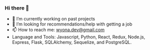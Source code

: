 ### Hi there 👋
- 🔭 I’m currently working on past projects
- 🤔 I’m looking for recommendations/help with getting a job
- 📫 How to reach me: wyona.dev@gmail.com
- Language and Tools: Javascript, Python, React, Redux, Node.js, Express, Flask, SQLAlchemy, Sequelize, and PostgreSQL.
<!--
**Kariyona/kariyona** is a ✨ _special_ ✨ repository because its `README.md` (this file) appears on your GitHub profile.

Here are some ideas to get you started:

- 🔭 I’m currently working on ...
- 🌱 I’m currently learning ...
- 👯 I’m looking to collaborate on ...
- 🤔 I’m looking for help with ...
- 💬 Ask me about ...
- 📫 How to reach me: ...
- 😄 Pronouns: ...
- ⚡ Fun fact: ...
-->
